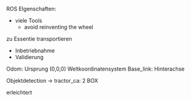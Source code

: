 ROS EIgenschaften: 
- viele Tools 
	- avoid reinventing the wheel 

zu Essentie transportieren 
- Inbetriebnahme
- Validierung 

Odom: Ursprung (0,0,0) Weltkoordinatensystem 
Base_link: Hinterachse 

Objektdetection -> tractor_ca:  2 BOX

erleichtert 

